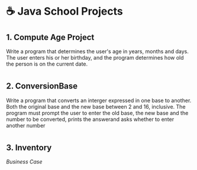 # ☕️ Java School Projects

## 1. Compute Age Project

Write a program that determines the user's age in years, months and days. The user enters his or her birthday, and the program determines how old the person is on the current date. 
#

## 2. ConversionBase

Write a program that converts an interger expressed in one base to another. Both the original base and the new base between 2 and 16, inclusive. The program must prompt the user to enter the old base, the new base and the number to be converted, prints the answerand asks whether to enter another number

#

## 3. Inventory

*Business Case*